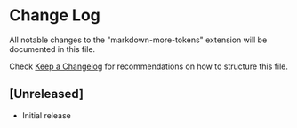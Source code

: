 # Change Log

All notable changes to the "markdown-more-tokens" extension will be documented in this file.

Check [Keep a Changelog](http://keepachangelog.com/) for recommendations on how to structure this file.

## [Unreleased]

- Initial release